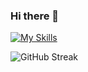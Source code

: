 ### Hi there 👋

[![My Skills](https://skillicons.dev/icons?i=php,laravel,mysql,js,react,html,css,wordpress,figma)](https://skillicons.dev)

![GitHub Streak](https://github-readme-streak-stats.herokuapp.com/?user=nish33&theme=horizon)

<!-- <img  width="50%" src="https://github-readme-stats.vercel.app/api/top-langs/?username=nish33&layout=compact)"/>
 -->
<!-- ![trophy](https://github-profile-trophy.vercel.app/?username=nish33) -->
